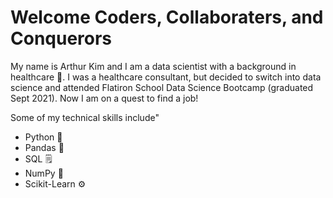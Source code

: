 # Welcome Coders, Collaboraters, and Conquerors

My name is Arthur Kim and I am a data scientist with a background in healthcare 🏥. I was a healthcare consultant, but decided to switch into data science and attended Flatiron School Data Science Bootcamp (graduated Sept 2021). Now I am on a quest to find a job!

Some of my technical skills include"
* Python 🐍
* Pandas 🐼
* SQL 🗒️
* NumPy 💯
* Scikit-Learn ⚙️

<!--
**arthursjkim/arthursjkim** is a ✨ _special_ ✨ repository because its `README.md` (this file) appears on your GitHub profile.

Here are some ideas to get you started:

- 🔭 I’m currently working on ...
- 🌱 I’m currently learning ...
- 👯 I’m looking to collaborate on ...
- 🤔 I’m looking for help with ...
- 💬 Ask me about ...
- 📫 How to reach me: ...
- 😄 Pronouns: ...
- ⚡ Fun fact: ...
-->

